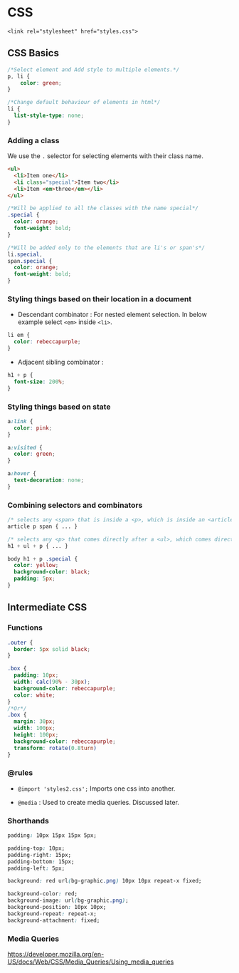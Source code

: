 # CSS

`<link rel="stylesheet" href="styles.css">`

## CSS Basics

```css
/*Select element and Add style to multiple elements.*/
p, li {
    color: green;
}

/*Change default behaviour of elements in html*/
li {
  list-style-type: none;
}

```

### Adding a class

We use the `.` selector for selecting elements with their class name.

```html
<ul>
  <li>Item one</li>
  <li class="special">Item two</li>
  <li>Item <em>three</em></li>
</ul>
```

```css
/*Will be applied to all the classes with the name special*/
.special {
  color: orange;
  font-weight: bold;
}

/*Will be added only to the elements that are li's or span's*/
li.special,
span.special {
  color: orange;
  font-weight: bold;
}
```

### Styling things based on their location in a document

* Descendant combinator : For nested element selection. In below example select `<em>` inside `<li>`.

```css
li em {
  color: rebeccapurple;
}
```

* Adjacent sibling combinator :

```css
h1 + p {
  font-size: 200%;
}
```

### Styling things based on state

```css
a:link {
  color: pink;
}

a:visited {
  color: green;
}

a:hover {
  text-decoration: none;
}
```

### Combining selectors and combinators

```css
/* selects any <span> that is inside a <p>, which is inside an <article>  */
article p span { ... }

/* selects any <p> that comes directly after a <ul>, which comes directly after an <h1>  */
h1 + ul + p { ... }

body h1 + p .special {
  color: yellow;
  background-color: black;
  padding: 5px;
}

```

## Intermediate CSS

### Functions

```css
.outer {
  border: 5px solid black;
}

.box {
  padding: 10px;
  width: calc(90% - 30px);
  background-color: rebeccapurple;
  color: white;
}
/*Or*/
.box {
  margin: 30px;
  width: 100px;
  height: 100px;
  background-color: rebeccapurple;
  transform: rotate(0.8turn)
}
```

### @rules

* `@import 'styles2.css';` Imports one css into another.

* `@media` : Used to create media queries. Discussed later.

### Shorthands

```css
padding: 10px 15px 15px 5px;

padding-top: 10px;
padding-right: 15px;
padding-bottom: 15px;
padding-left: 5px;

background: red url(bg-graphic.png) 10px 10px repeat-x fixed;

background-color: red;
background-image: url(bg-graphic.png);
background-position: 10px 10px;
background-repeat: repeat-x;
background-attachment: fixed;
```

### Media Queries

https://developer.mozilla.org/en-US/docs/Web/CSS/Media_Queries/Using_media_queries